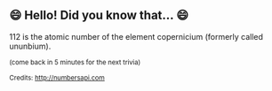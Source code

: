## :smile: Hello! Did you know that... :smile:
112 is the atomic number of the element copernicium (formerly called ununbium).

<sup>(come back in 5 minutes for the next trivia)</sup>


<sup>Credits: http://numbersapi.com</sup>
